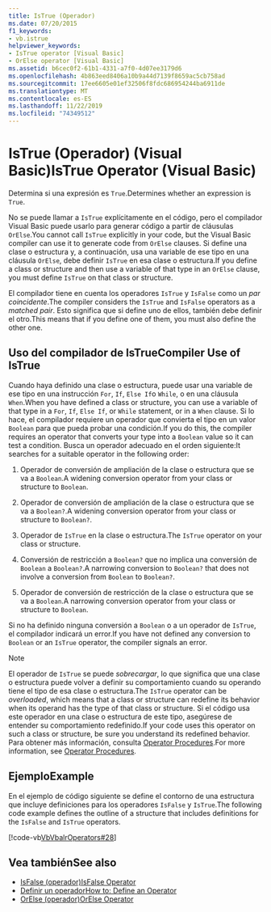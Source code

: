 ```yaml
---
title: IsTrue (Operador)
ms.date: 07/20/2015
f1_keywords:
- vb.istrue
helpviewer_keywords:
- IsTrue operator [Visual Basic]
- OrElse operator [Visual Basic]
ms.assetid: b6cec0f2-61b1-4331-a7f0-4d07ee3179d6
ms.openlocfilehash: 4b863eed8406a10b9a44d7139f8659ac5cb758ad
ms.sourcegitcommit: 17ee6605e01ef32506f8fdc686954244ba6911de
ms.translationtype: MT
ms.contentlocale: es-ES
ms.lasthandoff: 11/22/2019
ms.locfileid: "74349512"
---
```

# <a name="istrue-operator-visual-basic"></a><span data-ttu-id="4b7ad-102">IsTrue (Operador) (Visual Basic)</span><span class="sxs-lookup"><span data-stu-id="4b7ad-102">IsTrue Operator (Visual Basic)</span></span>
<span data-ttu-id="4b7ad-103">Determina si una expresión es `True`.</span><span class="sxs-lookup"><span data-stu-id="4b7ad-103">Determines whether an expression is `True`.</span></span>  
  
 <span data-ttu-id="4b7ad-104">No se puede llamar a `IsTrue` explícitamente en el código, pero el compilador Visual Basic puede usarlo para generar código a partir de cláusulas `OrElse`.</span><span class="sxs-lookup"><span data-stu-id="4b7ad-104">You cannot call `IsTrue` explicitly in your code, but the Visual Basic compiler can use it to generate code from `OrElse` clauses.</span></span> <span data-ttu-id="4b7ad-105">Si define una clase o estructura y, a continuación, usa una variable de ese tipo en una cláusula `OrElse`, debe definir `IsTrue` en esa clase o estructura.</span><span class="sxs-lookup"><span data-stu-id="4b7ad-105">If you define a class or structure and then use a variable of that type in an `OrElse` clause, you must define `IsTrue` on that class or structure.</span></span>  
  
 <span data-ttu-id="4b7ad-106">El compilador tiene en cuenta los operadores `IsTrue` y `IsFalse` como un *par coincidente*.</span><span class="sxs-lookup"><span data-stu-id="4b7ad-106">The compiler considers the `IsTrue` and `IsFalse` operators as a *matched pair*.</span></span> <span data-ttu-id="4b7ad-107">Esto significa que si define uno de ellos, también debe definir el otro.</span><span class="sxs-lookup"><span data-stu-id="4b7ad-107">This means that if you define one of them, you must also define the other one.</span></span>  
  
## <a name="compiler-use-of-istrue"></a><span data-ttu-id="4b7ad-108">Uso del compilador de IsTrue</span><span class="sxs-lookup"><span data-stu-id="4b7ad-108">Compiler Use of IsTrue</span></span>  
 <span data-ttu-id="4b7ad-109">Cuando haya definido una clase o estructura, puede usar una variable de ese tipo en una instrucción `For`, `If`, `Else If`o `While`, o en una cláusula `When`.</span><span class="sxs-lookup"><span data-stu-id="4b7ad-109">When you have defined a class or structure, you can use a variable of that type in a `For`, `If`, `Else If`, or `While` statement, or in a `When` clause.</span></span> <span data-ttu-id="4b7ad-110">Si lo hace, el compilador requiere un operador que convierta el tipo en un valor `Boolean` para que pueda probar una condición.</span><span class="sxs-lookup"><span data-stu-id="4b7ad-110">If you do this, the compiler requires an operator that converts your type into a `Boolean` value so it can test a condition.</span></span> <span data-ttu-id="4b7ad-111">Busca un operador adecuado en el orden siguiente:</span><span class="sxs-lookup"><span data-stu-id="4b7ad-111">It searches for a suitable operator in the following order:</span></span>  
  
1. <span data-ttu-id="4b7ad-112">Operador de conversión de ampliación de la clase o estructura que se va a `Boolean`.</span><span class="sxs-lookup"><span data-stu-id="4b7ad-112">A widening conversion operator from your class or structure to `Boolean`.</span></span>  
  
2. <span data-ttu-id="4b7ad-113">Operador de conversión de ampliación de la clase o estructura que se va a `Boolean?`.</span><span class="sxs-lookup"><span data-stu-id="4b7ad-113">A widening conversion operator from your class or structure to `Boolean?`.</span></span>  
  
3. <span data-ttu-id="4b7ad-114">Operador de `IsTrue` en la clase o estructura.</span><span class="sxs-lookup"><span data-stu-id="4b7ad-114">The `IsTrue` operator on your class or structure.</span></span>  
  
4. <span data-ttu-id="4b7ad-115">Conversión de restricción a `Boolean?` que no implica una conversión de `Boolean` a `Boolean?`.</span><span class="sxs-lookup"><span data-stu-id="4b7ad-115">A narrowing conversion to `Boolean?` that does not involve a conversion from `Boolean` to `Boolean?`.</span></span>  
  
5. <span data-ttu-id="4b7ad-116">Operador de conversión de restricción de la clase o estructura que se va a `Boolean`.</span><span class="sxs-lookup"><span data-stu-id="4b7ad-116">A narrowing conversion operator from your class or structure to `Boolean`.</span></span>  
  
 <span data-ttu-id="4b7ad-117">Si no ha definido ninguna conversión a `Boolean` o a un operador de `IsTrue`, el compilador indicará un error.</span><span class="sxs-lookup"><span data-stu-id="4b7ad-117">If you have not defined any conversion to `Boolean` or an `IsTrue` operator, the compiler signals an error.</span></span>  
  
> [!NOTE]
> <span data-ttu-id="4b7ad-118">El operador de `IsTrue` se puede *sobrecargar*, lo que significa que una clase o estructura puede volver a definir su comportamiento cuando su operando tiene el tipo de esa clase o estructura.</span><span class="sxs-lookup"><span data-stu-id="4b7ad-118">The `IsTrue` operator can be *overloaded*, which means that a class or structure can redefine its behavior when its operand has the type of that class or structure.</span></span> <span data-ttu-id="4b7ad-119">Si el código usa este operador en una clase o estructura de este tipo, asegúrese de entender su comportamiento redefinido.</span><span class="sxs-lookup"><span data-stu-id="4b7ad-119">If your code uses this operator on such a class or structure, be sure you understand its redefined behavior.</span></span> <span data-ttu-id="4b7ad-120">Para obtener más información, consulta [Operator Procedures](../../../visual-basic/programming-guide/language-features/procedures/operator-procedures.md).</span><span class="sxs-lookup"><span data-stu-id="4b7ad-120">For more information, see [Operator Procedures](../../../visual-basic/programming-guide/language-features/procedures/operator-procedures.md).</span></span>  
  
## <a name="example"></a><span data-ttu-id="4b7ad-121">Ejemplo</span><span class="sxs-lookup"><span data-stu-id="4b7ad-121">Example</span></span>  
 <span data-ttu-id="4b7ad-122">En el ejemplo de código siguiente se define el contorno de una estructura que incluye definiciones para los operadores `IsFalse` y `IsTrue`.</span><span class="sxs-lookup"><span data-stu-id="4b7ad-122">The following code example defines the outline of a structure that includes definitions for the `IsFalse` and `IsTrue` operators.</span></span>  
  
 [!code-vb[VbVbalrOperators#28](~/samples/snippets/visualbasic/VS_Snippets_VBCSharp/VbVbalrOperators/VB/Class1.vb#28)]  
  
## <a name="see-also"></a><span data-ttu-id="4b7ad-123">Vea también</span><span class="sxs-lookup"><span data-stu-id="4b7ad-123">See also</span></span>

- [<span data-ttu-id="4b7ad-124">IsFalse (operador)</span><span class="sxs-lookup"><span data-stu-id="4b7ad-124">IsFalse Operator</span></span>](../../../visual-basic/language-reference/operators/isfalse-operator.md)
- [<span data-ttu-id="4b7ad-125">Definir un operador</span><span class="sxs-lookup"><span data-stu-id="4b7ad-125">How to: Define an Operator</span></span>](../../../visual-basic/programming-guide/language-features/procedures/how-to-define-an-operator.md)
- [<span data-ttu-id="4b7ad-126">OrElse (operador)</span><span class="sxs-lookup"><span data-stu-id="4b7ad-126">OrElse Operator</span></span>](../../../visual-basic/language-reference/operators/orelse-operator.md)
